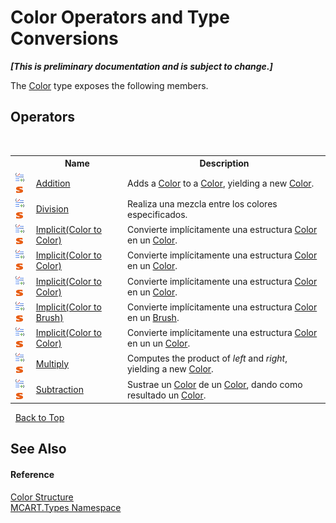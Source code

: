 # Color Operators and Type Conversions
 _**\[This is preliminary documentation and is subject to change.\]**_

The <a href="b2f59482-b5b7-a7aa-b3e0-1a7c0ef43382">Color</a> type exposes the following members.


## Operators
&nbsp;<table><tr><th></th><th>Name</th><th>Description</th></tr><tr><td>![Public operator](media/puboperator.gif "Public operator")![Static member](media/static.gif "Static member")</td><td><a href="b4f18c9c-e237-b1de-76cc-d1a494741f68">Addition</a></td><td>
Adds a <a href="b2f59482-b5b7-a7aa-b3e0-1a7c0ef43382">Color</a> to a <a href="b2f59482-b5b7-a7aa-b3e0-1a7c0ef43382">Color</a>, yielding a new <a href="b2f59482-b5b7-a7aa-b3e0-1a7c0ef43382">Color</a>.</td></tr><tr><td>![Public operator](media/puboperator.gif "Public operator")![Static member](media/static.gif "Static member")</td><td><a href="f725c6c7-de3d-0a55-11be-2ad30378d7c4">Division</a></td><td>
Realiza una mezcla entre los colores especificados.</td></tr><tr><td>![Public operator](media/puboperator.gif "Public operator")![Static member](media/static.gif "Static member")</td><td><a href="0cb8161e-12a6-81c5-5702-c79e76d821c4">Implicit(Color to Color)</a></td><td>
Convierte implícitamente una estructura <a href="http://msdn2.microsoft.com/es-es/library/14w97wkc" target="_blank">Color</a> en un <a href="b2f59482-b5b7-a7aa-b3e0-1a7c0ef43382">Color</a>.</td></tr><tr><td>![Public operator](media/puboperator.gif "Public operator")![Static member](media/static.gif "Static member")</td><td><a href="73fb1a55-5fcb-1544-43d3-757edc3f4172">Implicit(Color to Color)</a></td><td>
Convierte implícitamente una estructura <a href="http://msdn2.microsoft.com/es-es/library/ms653055" target="_blank">Color</a> en un <a href="b2f59482-b5b7-a7aa-b3e0-1a7c0ef43382">Color</a>.</td></tr><tr><td>![Public operator](media/puboperator.gif "Public operator")![Static member](media/static.gif "Static member")</td><td><a href="ffec6dce-537f-3fa4-ad34-c3e8ebb91843">Implicit(Color to Color)</a></td><td>
Convierte implícitamente una estructura <a href="b2f59482-b5b7-a7aa-b3e0-1a7c0ef43382">Color</a> en un <a href="http://msdn2.microsoft.com/es-es/library/ms653055" target="_blank">Color</a>.</td></tr><tr><td>![Public operator](media/puboperator.gif "Public operator")![Static member](media/static.gif "Static member")</td><td><a href="b95bb4a7-0f85-2c34-c557-9ce83768ebe2">Implicit(Color to Brush)</a></td><td>
Convierte implícitamente una estructura <a href="b2f59482-b5b7-a7aa-b3e0-1a7c0ef43382">Color</a> en un <a href="http://msdn2.microsoft.com/es-es/library/ms634880" target="_blank">Brush</a>.</td></tr><tr><td>![Public operator](media/puboperator.gif "Public operator")![Static member](media/static.gif "Static member")</td><td><a href="8527f134-4104-4065-edc2-bd2053d5d326">Implicit(Color to Color)</a></td><td>
Convierte implícitamente una estructura <a href="b2f59482-b5b7-a7aa-b3e0-1a7c0ef43382">Color</a> en un un <a href="http://msdn2.microsoft.com/es-es/library/14w97wkc" target="_blank">Color</a>.</td></tr><tr><td>![Public operator](media/puboperator.gif "Public operator")![Static member](media/static.gif "Static member")</td><td><a href="c43de47d-9acf-7211-c3df-4fbb6de94960">Multiply</a></td><td>
Computes the product of *left* and *right*, yielding a new <a href="b2f59482-b5b7-a7aa-b3e0-1a7c0ef43382">Color</a>.</td></tr><tr><td>![Public operator](media/puboperator.gif "Public operator")![Static member](media/static.gif "Static member")</td><td><a href="1909feb5-9994-52f5-2cb0-b41c4ae64b5c">Subtraction</a></td><td>
Sustrae un <a href="b2f59482-b5b7-a7aa-b3e0-1a7c0ef43382">Color</a> de un <a href="b2f59482-b5b7-a7aa-b3e0-1a7c0ef43382">Color</a>, dando como resultado un <a href="b2f59482-b5b7-a7aa-b3e0-1a7c0ef43382">Color</a>.</td></tr></table>&nbsp;
<a href="#color-operators-and-type-conversions">Back to Top</a>

## See Also


#### Reference
<a href="b2f59482-b5b7-a7aa-b3e0-1a7c0ef43382">Color Structure</a><br /><a href="c5168ca1-3831-8d0b-91b8-6ec8e54f9c51">MCART.Types Namespace</a><br />